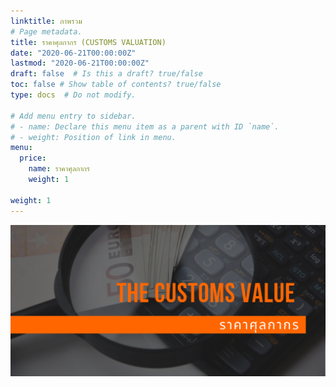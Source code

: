 ```yaml
---
linktitle: ภาพรวม
# Page metadata.
title: ราคาศุลกากร (CUSTOMS VALUATION)
date: "2020-06-21T00:00:00Z"
lastmod: "2020-06-21T00:00:00Z"
draft: false  # Is this a draft? true/false
toc: false # Show table of contents? true/false
type: docs  # Do not modify.

# Add menu entry to sidebar.
# - name: Declare this menu item as a parent with ID `name`.
# - weight: Position of link in menu.
menu:
  price:
    name: ราคาศุลกากร
    weight: 1

weight: 1
---
```





![](https://github.com/ecs-support/knowledge-center/raw/master/img/the-customs-value.png)



